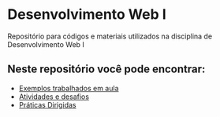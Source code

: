 # Desenvolvimento Web I
Repositório para códigos e materiais utilizados na disciplina de Desenvolvimento Web I

## Neste repositório você pode encontrar:

- [Exemplos trabalhados em aula](Exemplos)
- [Atividades e desafios](atividades)
- [Práticas Dirigidas](praticas)
